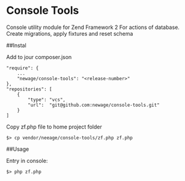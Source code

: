 Console Tools
===========

Console utility module for Zend Framework 2
For actions of database. Create migrations, apply fixtures and reset schema

##Instal

Add to jour composer.json
```
"require": {
    ...
    "newage/console-tools": "<release-number>"
},
"repositories": [
    {
        "type": "vcs",
        "url":  "git@github.com:newage/console-tools.git"
    }
]
```

Copy zf.php file to home project folder
```
$> cp vendor/neeage/console-tools/zf.php zf.php
```

##Usage

Entry in console:
```
$> php zf.php
```
